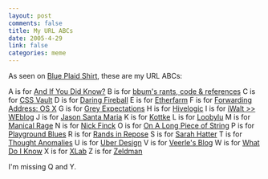 ```yaml
--- 
layout: post
comments: false
title: My URL ABCs
date: 2005-4-29
link: false
categories: meme
---
```

As seen on <a href="http://www.blueplaidshirt.com/archives/000403.html" title="Blue Plaid Shirt">Blue Plaid Shirt</a>, these are my URL ABCs:

A is for <a href="http://andifyoudidknow.com" title="And If You Did Know?">And If You Did Know?</a>
B is for <a href="http://www.pycs.net/bbum/" title="bbum's rants, code & references">bbum's rants, code & references</a>
C is for <a href="http://cssvault.com/" title="CSS Vault">CSS Vault</a>
D is for <a href="http://daringfireball.net" title="Daring Fireball">Daring Fireball</a>
E is for <a href="http://www.etherfarm.com/" title="Etherfarm">Etherfarm</a>
F is for <a href="http://saladwithsteve.com/osx/" title="Forwarding Address: OS X">Forwarding Address: OS X</a>
G is for <a href="http://greyexpectations.com/" title="Grey Expectations">Grey Expectations</a>
H is for <a href="http://www.hivelogic.com/" title="Hivelogic">Hivelogic</a>
I is for <a href="http://www.iwalt.com/weblog/" title="iWalt >> Weblog">iWalt >> WEblog</a>
J is for <a href="http://www.jasonsantamaria.com/" title="Jason Santa Maria">Jason Santa Maria</a>
K is for <a href="http://kottke.org/" title="Kottke">Kottke</a>
L is for <a href="http://www.loobylu.com/" title="Loobylu">Loobylu</a>
M is for <a href="http://www.maniacalrage.net/index.php" title="Manical">Manical Rage</a>
N is for <a href="http://www.nickfinck.com/journal.html" title="Nick Finck">Nick Finck</a>
O is for <a href="http://www.wishingline.com/blog/" title="On A Long Piece of String">On A Long Piece of String</a>
P is for <a href="http://www.playgroundblues.com/" title="Playground Blues">Playground Blues</a>
R is for <a href="http://www.randsinrepose.com/" title="Rands in Repose">Rands in Repose</a>
S is for <a href="http://www.sarahhatter.com/" title="Sarah Hatter">Sarah Hatter</a>
T is for <a href="http://www.thoughtanomalies.com/" title="Thought Anomalies">Thought Anomalies</a>
U is for <a href="http://www.uberdesign.com/" title="Uber Design">Uber Design</a>
V is for <a href="http://veerle.duoh.com/" title="Veerle's Blog">Veerle's Blog</a>
W is for <a href="http://www.whatdoiknow.org/" title="What Do I Know">What Do I Know</a>
X is for <a href="http://www.xlab.co.uk/" title="XLab">XLab</a>
Z is for <a href="http://www.zeldman.com/" title="Zeldman">Zeldman</a>

I'm missing Q and Y.
